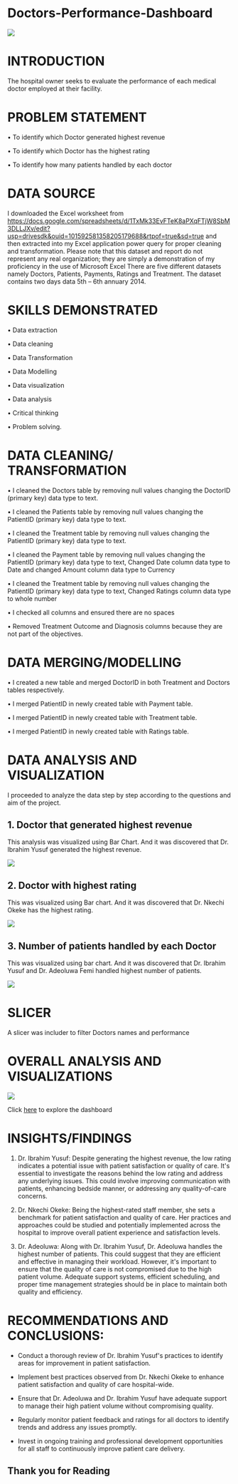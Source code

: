 # Doctors-Performance-Dashboard

![](intro_image.jpg)


# INTRODUCTION
The hospital owner seeks to evaluate the performance of each medical doctor employed at their facility. 



# PROBLEM STATEMENT

•	To identify which Doctor generated highest revenue

•	To identify which Doctor has the highest rating

•	To identify how many patients handled by each doctor 



# DATA SOURCE
I  downloaded the Excel worksheet from https://docs.google.com/spreadsheets/d/1TxMk33EvFTeK8aPXqFTjW8SbM3DLLJXv/edit?usp=drivesdk&ouid=101592581358205179688&rtpof=true&sd=true
 and then extracted into my Excel application power query for proper cleaning and transformation. 
Please note that this dataset and report do not represent any real organization; they are simply a demonstration of my proficiency in the use of Microsoft Excel There are five different datasets namely Doctors, Patients, Payments, Ratings and Treatment. The dataset contains two days data 5th – 6th annuary 2014. 



# SKILLS DEMONSTRATED
•	Data extraction

•	Data cleaning

•	Data Transformation

•	Data Modelling

•	Data visualization

•	Data analysis

•	Critical thinking

•	Problem solving.



# DATA CLEANING/ TRANSFORMATION

•	I cleaned the Doctors table by removing null values changing the DoctorID (primary key) data type to text. 

•	I cleaned the Patients table by removing null values changing the PatientID (primary key) data type to text. 

•	I cleaned the Treatment table by removing null values changing the PatientID (primary key) data type to text. 

•	I cleaned the Payment table by removing null values changing the PatientID (primary key) data type to text, Changed Date column data type to Date and changed Amount column data type to Currency

•	I cleaned the Treatment table by removing null values changing the PatientID (primary key) data type to text, Changed Ratings column data type to whole number

•	I checked all columns and ensured there are no spaces

•	Removed Treatment Outcome and Diagnosis columns because they are not part of the objectives.



# DATA MERGING/MODELLING

•	I created a new table and merged DoctorID in both Treatment and Doctors tables respectively. 

•	I merged PatientID in newly created table with Payment table.

•	I merged PatientID in newly created table with Treatment table.

•	I merged PatientID in newly created table with Ratings table.



# DATA ANALYSIS AND VISUALIZATION

I proceeded to analyze the data step by step according to the questions and aim of the project.

## 1. Doctor that generated highest revenue
This analysis was visualized using Bar Chart. And it was discovered that Dr. Ibrahim Yusuf generated the highest revenue.

![](image1.png)


## 2. Doctor with highest rating
This was visualized using Bar chart. And it was discovered that Dr. Nkechi Okeke has the highest rating.

![](image2.png)


## 3. Number of patients handled by each Doctor
This was visualized using  bar chart. And it was discovered that Dr. Ibrahim Yusuf  and Dr. Adeoluwa Femi handled highest number of patients.

![](image3.png)



# SLICER
A slicer was includer to filter Doctors names and performance



# OVERALL ANALYSIS AND VISUALIZATIONS


![](dashboard.png)



Click [here](https://app.powerbi.com/groups/me/workbooks/1_42755_958910/new?experience=power-bi) to explore the dashboard 



# INSIGHTS/FINDINGS
1. Dr. Ibrahim Yusuf: Despite generating the highest revenue, the low rating indicates a potential issue with patient satisfaction or quality of care. It's essential to investigate the reasons behind the low rating and address any underlying issues. This could involve improving communication with patients, enhancing bedside manner, or addressing any quality-of-care concerns.

2. Dr. Nkechi Okeke: Being the highest-rated staff member, she sets a benchmark for patient satisfaction and quality of care. Her practices and approaches could be studied and potentially implemented across the hospital to improve overall patient experience and satisfaction levels.

3. Dr. Adeoluwa: Along with Dr. Ibrahim Yusuf, Dr. Adeoluwa handles the highest number of patients. This could suggest that they are efficient and effective in managing their workload. However, it's important to ensure that the quality of care is not compromised due to the high patient volume. Adequate support systems, efficient scheduling, and proper time management strategies should be in place to maintain both quality and efficiency.



# RECOMMENDATIONS AND CONCLUSIONS:

- Conduct a thorough review of Dr. Ibrahim Yusuf's practices to identify areas for improvement in patient satisfaction.
  
- Implement best practices observed from Dr. Nkechi Okeke to enhance patient satisfaction and quality of care hospital-wide.
  
- Ensure that Dr. Adeoluwa and Dr. Ibrahim Yusuf have adequate support to manage their high patient volume without compromising quality.
  
- Regularly monitor patient feedback and ratings for all doctors to identify trends and address any issues promptly.
  
- Invest in ongoing training and professional development opportunities for all staff to continuously improve patient care delivery.


## Thank you for Reading


